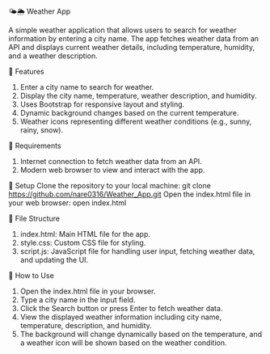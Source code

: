 🌤🌦 Weather App

A simple weather application that allows users to search for weather information by entering a city name. The app fetches weather data from an API and displays current weather details, including temperature, humidity, and a weather description.

📎 Features
1. Enter a city name to search for weather.
2. Display the city name, temperature, weather description, and humidity.
3. Uses Bootstrap for responsive layout and styling.
4. Dynamic background changes based on the current temperature.
5. Weather icons representing different weather conditions (e.g., sunny, rainy, snow).

📎 Requirements
1. Internet connection to fetch weather data from an API.
2. Modern web browser to view and interact with the app.

📎 Setup
Clone the repository to your local machine:
    git clone https://github.com/nare0316/Weather_App.git
Open the index.html file in your web browser:
    open index.html

📎 File Structure
1. index.html: Main HTML file for the app.
2. style.css: Custom CSS file for styling.
3. script.js: JavaScript file for handling user input, fetching weather data, and updating the UI.

📎 How to Use
1. Open the index.html file in your browser.
2. Type a city name in the input field.
3. Click the Search button or press Enter to fetch weather data.
4. View the displayed weather information including city name, temperature, description, and humidity.
5. The background will change dynamically based on the temperature, and a weather icon will be shown based on the weather condition.
